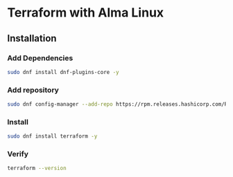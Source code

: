 # Terraform with Alma Linux

## Installation

### Add Dependencies

```sh
sudo dnf install dnf-plugins-core -y
```

### Add repository

```sh
sudo dnf config-manager --add-repo https://rpm.releases.hashicorp.com/RHEL/hashicorp.repo
```

### Install

```sh
sudo dnf install terraform -y
```

### Verify

```sh
terraform --version
```
